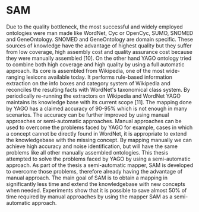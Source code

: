 # SAM

Due to the quality bottleneck, the most successful and widely employed ontologies were man made like WordNet, Cyc or OpenCyc, SUMO, 
SNOMED and GeneOntology. SNOMED and GeneOntology are domain specific. These sources of knowledge have the advantage of highest quality 
but they suffer from low coverage, high assembly cost and quality assurance cost because they were manually assembled [10]. On the 
other hand YAGO ontology tried to combine both high coverage and high quality by using a full automatic approach. Its core is assembled 
from Wikipedia, one of the most wide-ranging lexicons available today. It performs rule-based information extraction on the info boxes 
and category system of Wikipedia and reconciles the resulting facts with WordNet's taxonomical class system. By periodically re-running 
the extractors on Wikipedia and WordNet YAGO maintains its knowledge base with its current scope [11]. The mapping done by YAGO has a 
claimed accuracy of 90-95% which is not enough in many scenarios. The accuracy can be further improved by using manual approaches or 
semi-automatic approaches. Manual approaches can be used to overcome the problems faced by YAGO for example, cases in which a concept 
cannot be directly found in WordNet, it is appropriate to extend the knowledgebase with the missing concept. By mapping manually we can 
achieve high accuracy and noise identification, but will have the same problems like all other manually assembled ontologies. This thesis 
attempted to solve the problems faced by YAGO by using a semi-automatic approach. As part of the thesis a semi-automatic mapper, SAM is 
developed to overcome those problems, therefore already having the advantage of manual approach. The main goal of SAM is to obtain a 
mapping in significantly less time and extend the knowledgebase with new concepts when needed. Experiments show that it is possible to 
save almost 50% of time required by manual approaches by using the mapper SAM as a semi-automatic approach.
